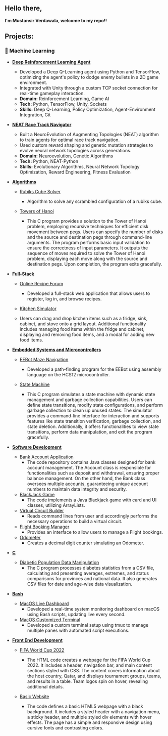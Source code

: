 ## Hello there, 
**I'm Mustansir Verdawala, welcome to my repo!!**
##
 ## Projects:

### 🧠 Machine Learning

- **[Deep Reinforcement Learning Agent](https://github.com/MustansirVerdawala/MachineLearning/blob/main/DRL)**
  - Developed a Deep Q-Learning agent using Python and TensorFlow, optimizing the agent's policy to dodge enemy bullets in a 2D game environment.
  - Integrated with Unity through a custom TCP socket connection for real-time gameplay interaction.
  - **Domain:** Reinforcement Learning, Game AI  
  - **Tech:** Python, TensorFlow, Unity, Sockets  
  - **Skills:** Deep Q-Learning, Policy Optimization, Agent-Environment Integration, Git

- **[NEAT Race Track Navigator](https://github.com/MustansirVerdawala/MachineLearning/tree/main/NEAT_Race)**
  - Built a NeuroEvolution of Augmenting Topologies (NEAT) algorithm to train agents for optimal race track navigation.
  - Used custom reward shaping and genetic mutation strategies to evolve neural network topologies across generations.
  - **Domain:** Neuroevolution, Genetic Algorithms  
  - **Tech:** Python, NEAT-Python  
  - **Skills:** Evolutionary Algorithms, Neural Network Topology Optimization, Reward Engineering, Fitness Evaluation


- <b>[Algorithms](https://github.com/MustansirVerdawala/Algorithms)</b>
  - [Rubiks Cube Solver](https://github.com/MustansirVerdawala/Algorithms/blob/main/RubiksSolver)
    - Algorithm to solve any scrambled configuration of a rubiks cube.
   
  - [Towers of Hanoi](https://github.com/MustansirVerdawala/Algorithms/blob/main/TowersOfHanoi/)
    - This C program provides a solution to the Tower of Hanoi problem, employing recursive techniques for efficient disk movement between pegs. Users can specify the number of disks and the source and destination pegs through command-line arguments. The program performs basic input validation to ensure the correctness of input parameters. It outputs the sequence of moves required to solve the Tower of Hanoi problem, displaying each move along with the source and destination pegs. Upon completion, the program exits gracefully.


- <b>[Full-Stack](https://github.com/MustansirVerdawala/Full-Stack)</b>
  - [Online Recipe Forum](https://github.com/MustansirVerdawala/Full-Stack/tree/main/OnlineRecipeForum)
    - Developed a full-stack web application that allows users to register, log in, and browse recipes.

   - [Kitchen Simulator](https://github.com/rackman404/Terrahacks-2024-Project)  
    - Users can drag and drop kitchen items such as a fridge, sink, cabinet, and stove onto a grid layout. Additional functionality includes managing food items within the fridge and cabinet, displaying and removing food items, and a modal for adding new food items.
   
  
- <b>[Embedded Systems and Microcontrollers](https://github.com/MustansirVerdawala/EmbeddedSystems)</b>
  - [EEBot Maze Navigation](https://github.com/MustansirVerdawala/EmbeddedSystems/tree/main/EEBotMazeNavigation)
    - Developed a path-finding program for the EEBot using assembly language on the HCS12 microcontroller.

  - [State Machine](https://github.com/MustansirVerdawala/EmbeddedSystems/blob/main/StateMachine/)
    - This C program simulates a state machine with dynamic state management and garbage collection capabilities. Users can define state transitions, modify state configurations, and perform garbage collection to clean up unused states. The simulator provides a command-line interface for interaction and supports features like state transition verification, garbage collection, and state deletion. Additionally, it offers functionalities to view state transitions, perform data manipulation, and exit the program gracefully.

- <b>[Software Development](https://github.com/MustansirVerdawala/SoftDev)</b>
  - [Bank Account Application](https://github.com/MustansirVerdawala/SoftDev/blob/main/BankAccountApplication/)
    - The code repository contains Java classes designed for bank account management. The Account class is responsible for functionalities such as deposit and withdrawal, ensuring proper balance management. On the other hand, the Bank class oversees multiple accounts, guaranteeing unique account numbers to maintain data integrity and security.
  - [BlackJack Game](https://github.com/MustansirVerdawala/SoftDev/tree/main/BlackJack%20Game)
    - The code implements a Java Blackjack game with card and UI classes, utilizing ArrayLists.
  - [Virtual Circuit Builder](https://github.com/MustansirVerdawala/SoftDev/tree/main/Circuit%20Builder)
    - Reads command lines from user and accordingly performs the necessary operations to build a virtual circuit.
  - [Flight Booking Manager](https://github.com/MustansirVerdawala/SoftDev/tree/main/FlightBooking)
    - Provides an interface to allow users to manage a Flight bookings.
  - [Odometer](https://github.com/MustansirVerdawala/SoftDev/tree/main/Odometer)
    - Creates a decimal digit counter simulating an Odometer.

- <b>[C](https://github.com/MustansirVerdawala/C)</b>
  - [Diabetic Population Data Manipulation](https://github.com/MustansirVerdawala/C/blob/main/DiabeticPopulationDataManipulation/)
    - The C program processes diabetes statistics from a CSV file, calculating and presenting averages, extremes, and status comparisons for provinces and national data. It also generates CSV files for date and age-wise data visualization.
  
- <b>[Bash](https://github.com/MustansirVerdawala/Bash)</b>
  - [MacOS Live Dashboard](https://github.com/MustansirVerdawala/Bash/tree/main/DesktopDashboard)
    - Developed a real-time system monitoring dashboard on macOS using Bash scripts, updating live every second.
  - [MacOS Customized Terminal](https://github.com/MustansirVerdawala/Bash/tree/main/TerminalCustomization)
    - Developed a custom terminal setup using tmux to manage multiple panes with automated script executions.

- <b>[Front End Development](https://github.com/MustansirVerdawala/FrontEnd)</b>
  
  - [FIFA World Cup 2022](https://github.com/MustansirVerdawala/FrontEnd/blob/main/FifaWorldCup2022)
    - The HTML code creates a webpage for the FIFA World Cup 2022. It includes a header, navigation bar, and main content sections styled with CSS. The content covers information about the host country, Qatar, and displays tournament groups, teams, and results in a table. Team logos spin on hover, revealing additional details.
   
  - [Basic Website](https://github.com/MustansirVerdawala/FrontEnd/blob/main/BasicWebsite)
    - The code defines a basic HTML5 webpage with a black background. It includes a styled header with a navigation menu, a sticky header, and multiple styled div elements with hover effects. The page has a simple and responsive design using cursive fonts and contrasting colors.
